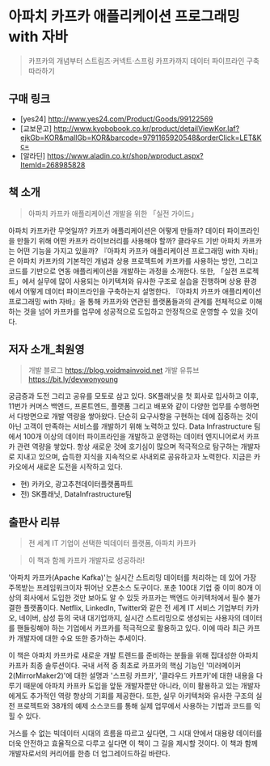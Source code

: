 # 아파치 카프카 애플리케이션 프로그래밍 with 자바
> 카프카의 개념부터 스트림즈·커넥트·스프링 카프카까지 데이터 파이프라인 구축 따라하기

## 구매 링크

- [yes24] http://www.yes24.com/Product/Goods/99122569
- [교보문고] http://www.kyobobook.co.kr/product/detailViewKor.laf?ejkGb=KOR&mallGb=KOR&barcode=9791165920548&orderClick=LET&Kc=
- [알라딘] https://www.aladin.co.kr/shop/wproduct.aspx?ItemId=268985828



## 책 소개
> 아파치 카프카 애플리케이션 개발을 위한 「실전 가이드」

아파치 카프카란 무엇일까? 카프카 애플리케이션은 어떻게 만들까? 데이터 파이프라인을 만들기 위해 어떤 카프카 라이브러리를 사용해야 할까? 클라우드 기반 아파치 카프카는 어떤 기능을 가지고 있을까? 『아파치 카프카 애플리케이션 프로그래밍 with 자바』은 아파치 카프카의 기본적인 개념과 상용 프로젝트에 카프카를 사용하는 방안, 그리고 코드를 기반으로 연동 애플리케이션을 개발하는 과정을 소개한다. 또한, 「실전 프로젝트」에서 실무에 많이 사용되는 아키텍처와 유사한 구조로 실습을 진행하며 상용 환경에서 어떻게 데이터 파이프라인을 구축하는지 설명한다. 『아파치 카프카 애플리케이션 프로그래밍 with 자바』을 통해 카프카와 연관된 플랫폼들과의 관계를 전체적으로 이해하는 것을 넘어 카프카를 업무에 성공적으로 도입하고 안정적으로 운영할 수 있을 것이다.

## 저자 소개_최원영
> 개발 블로그 https://blog.voidmainvoid.net
> 개발 유튜브 https://bit.ly/devwonyoung

궁금증과 도전 그리고 공유를 모토로 삼고 있다. SK플래닛을 첫 회사로 입사하고 이후, 11번가 커머스 백엔드, 프론트엔드, 플랫폼 그리고 배포와 같이 다양한 업무를 수행하면서 다방면으로 개발 역량을 쌓아왔다. 단순히 요구사항을 구현하는 데에 집중하는 것이 아닌 고객이 만족하는 서비스를 개발하기 위해 노력하고 있다. Data Infrastructure 팀에서 100개 이상의 데이터 파이프라인을 개발하고 운영하는 데이터 엔지니어로서 카프카 관련 역량을 쌓았다. 항상 새로운 것에 호기심이 많으며 적극적으로 탐구하는 개발자로 지내고 있으며, 습득한 지식을 지속적으로 사내외로 공유하고자 노력한다. 지금은 카카오에서 새로운 도전을 시작하고 있다.

- 현) 카카오, 광고추천데이터플랫폼파트
- 전) SK플래닛, DataInfrastructure팀

## 출판사 리뷰
> 전 세계 IT 기업이 선택한 빅데이터 플랫폼, 아파치 카프카

> 이 책과 함께 카프카 개발자로 성공하라!
 
'아파치 카프카(Apache Kafka)'는 실시간 스트리밍 데이터를 처리하는 데 있어 가장 주목받는 프레임워크이자 뛰어난 오픈소스 도구이다. 포춘 100대 기업 중 이미 80개 이상의 회사에서 도입한 것만 보아도 알 수 있듯 카프카는 백엔드 아키텍처에서 필수 불가결한 플랫폼이다. Netflix, LinkedIn, Twitter와 같은 전 세계 IT 서비스 기업부터 카카오, 네이버, 삼성 등의 국내 대기업까지, 실시간 스트리밍으로 생성되는 사용자의 데이터를 핸들링해야 하는 기업에서 카프카를 적극적으로 활용하고 있다. 이에 따라 최근 카프카 개발자에 대한 수요 또한 증가하는 추세이다.

이 책은 아파치 카프카로 새로운 개발 트렌드를 준비하는 분들을 위해 집대성한 아파치 카프카 최종 솔루션이다. 국내 서적 중 최초로 카프카의 핵심 기능인 '미러메이커2(MirrorMaker2)'에 대한 설명과 '스프링 카프카', '클라우드 카프카'에 대한 내용을 다루기 때문에 아파치 카프카 도입을 앞둔 개발자뿐만 아니라, 이미 활용하고 있는 개발자에게도 추가적인 역량 향상의 기회를 제공한다. 또한, 실무 아키텍처와 유사한 구조의 실전 프로젝트와 38개의 예제 소스코드를 통해 실제 업무에서 사용하는 기법과 코드를 익힐 수 있다.

거스를 수 없는 빅데이터 시대의 흐름을 따르고 싶다면, 그 시대 안에서 대용량 데이터를 더욱 안전하고 효율적으로 다루고 싶다면 이 책이 그 길을 제시할 것이다. 이 책과 함께 개발자로서의 커리어를 한층 더 업그레이드하길 바란다.


